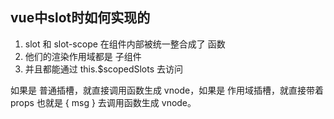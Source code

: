 ## vue中slot时如何实现的

1. slot 和 slot-scope 在组件内部被统一整合成了 函数
2. 他们的渲染作用域都是 子组件
3. 并且都能通过 this.$scopedSlots 去访问

如果是 普通插槽，就直接调用函数生成 vnode，如果是 作用域插槽，就直接带着 props 也就是 { msg } 去调用函数生成 vnode。